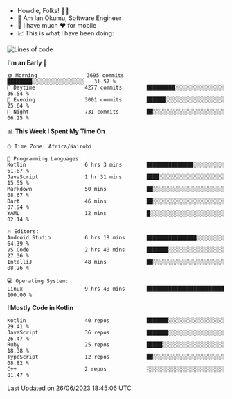 
* Howdie, Folks! 👋🤓
* 🤪 Am Ian Okumu, Software Engineer
* 📱 I have much ❤️ for mobile
* 📈 This is what I have been doing:
  
<!-- <a href="https://otsembo.github.io/OtsemboPortfolio/" style="margin-right:.5%; margin-top=.5%;">
  <img align="center" src="https://github-readme-stats.vercel.app/api/top-langs/?username=otsembo&layout=compact" />
</a> -->

<!--START_SECTION:waka-->
![Lines of code](https://img.shields.io/badge/From%20Hello%20World%20I%27ve%20Written-8.7%20million%20lines%20of%20code-blue)

**I'm an Early 🐤** 

```text
🌞 Morning                3695 commits        ████████░░░░░░░░░░░░░░░░░   31.57 % 
🌆 Daytime                4277 commits        █████████░░░░░░░░░░░░░░░░   36.54 % 
🌃 Evening                3001 commits        ██████░░░░░░░░░░░░░░░░░░░   25.64 % 
🌙 Night                  731 commits         ██░░░░░░░░░░░░░░░░░░░░░░░   06.25 % 
```


📊 **This Week I Spent My Time On** 

```text
🕑︎ Time Zone: Africa/Nairobi

💬 Programming Languages: 
Kotlin                   6 hrs 3 mins        ███████████████░░░░░░░░░░   61.87 % 
JavaScript               1 hr 31 mins        ████░░░░░░░░░░░░░░░░░░░░░   15.55 % 
Markdown                 50 mins             ██░░░░░░░░░░░░░░░░░░░░░░░   08.67 % 
Dart                     46 mins             ██░░░░░░░░░░░░░░░░░░░░░░░   07.94 % 
YAML                     12 mins             █░░░░░░░░░░░░░░░░░░░░░░░░   02.14 % 

🔥 Editors: 
Android Studio           6 hrs 18 mins       ████████████████░░░░░░░░░   64.39 % 
VS Code                  2 hrs 40 mins       ███████░░░░░░░░░░░░░░░░░░   27.36 % 
IntelliJ                 48 mins             ██░░░░░░░░░░░░░░░░░░░░░░░   08.26 % 

💻 Operating System: 
Linux                    9 hrs 48 mins       █████████████████████████   100.00 % 
```

**I Mostly Code in Kotlin** 

```text
Kotlin                   40 repos            ███████░░░░░░░░░░░░░░░░░░   29.41 % 
JavaScript               36 repos            ███████░░░░░░░░░░░░░░░░░░   26.47 % 
Ruby                     25 repos            █████░░░░░░░░░░░░░░░░░░░░   18.38 % 
TypeScript               12 repos            ██░░░░░░░░░░░░░░░░░░░░░░░   08.82 % 
C++                      2 repos             ░░░░░░░░░░░░░░░░░░░░░░░░░   01.47 % 
```




 Last Updated on 26/06/2023 18:45:06 UTC
<!--END_SECTION:waka-->

<br />
<br />
<br />
<br />
<br />
  
  </div>
<!---
otsembo/otsembo is a ✨ special ✨ repository because its `README.md` (this file) appears on your GitHub profile.
You can click the Preview link to take a look at your changes.
--->
